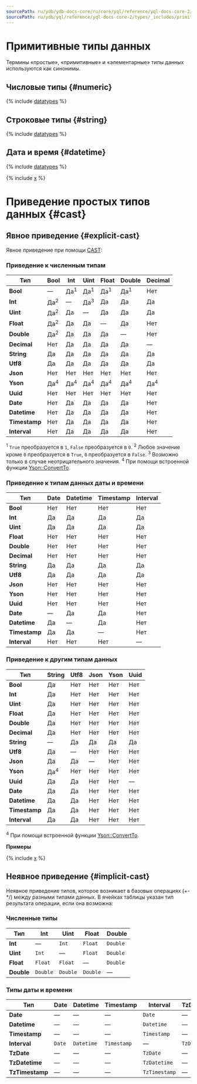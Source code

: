 ```yaml
---
sourcePath: ru/ydb/ydb-docs-core/ru/core/yql/reference/yql-docs-core-2/types/_includes/primitive.md
sourcePath: ru/ydb/yql/reference/yql-docs-core-2/types/_includes/primitive.md
---
```

# Примитивные типы данных

Термины «простые», «примитивные» и «элементарные» типы данных используются как синонимы.

## Числовые типы {#numeric}

{% include [datatypes](datatypes_primitive_number.md) %}

## Строковые типы {#string}

{% include [datatypes](datatypes_primitive_string.md) %}

## Дата и время {#datetime}

{% include [datatypes](datatypes_primitive_datetime.md) %}

{% include [x](tz_date_types.md) %}

# Приведение простых типов данных {#cast}

## Явное приведение {#explicit-cast}

Явное приведение при помощи [CAST](../../syntax/expressions.md#cast):

### Приведение к численным типам


Тип | Bool | Int | Uint | Float | Double | Decimal 
--- | --- | --- | --- | --- | --- | --- 
**Bool** | — | Да<sup>1</sup> | Да<sup>1</sup> | Да<sup>1</sup> | Да<sup>1</sup> | Нет | Да | Нет
**Int** | Да<sup>2</sup> | — | Да<sup>3</sup> | Да | Да | Да
**Uint** | Да<sup>2</sup> | Да | — | Да | Да | Да 
**Float** | Да<sup>2</sup> | Да | Да | — | Да | Нет
**Double** | Да<sup>2</sup> | Да | Да | Да | — | Нет
**Decimal** | Нет | Да | Да | Да | Да | — 
**String** | Да | Да | Да | Да | Да | Да 
**Utf8** | Да | Да | Да | Да | Да | Да
**Json** | Нет | Нет | Нет | Нет | Нет | Нет
**Yson** | Да<sup>4</sup> | Да<sup>4</sup> | Да<sup>4</sup> | Да<sup>4</sup> | Да<sup>4</sup> | Да<sup>4</sup>
**Uuid** | Нет | Нет | Нет | Нет | Нет | Нет
**Date** | Нет | Да | Да | Да | Да | Нет | Да
**Datetime** | Нет | Да | Да | Да | Да | Нет 
**Timestamp** | Нет | Да | Да | Да | Да | Нет
**Interval** | Нет | Да | Да | Да | Да | Нет

<sup>1</sup> `True` преобразуется в `1`, `False` преобразуется в `0`.
<sup>2</sup> Любое значение кроме `0` преобразуется в `True`, `0` преобразуется в `False`.
<sup>3</sup> Возможно только в случае неотрицательного значения.
<sup>4</sup> При помощи встроенной функции [Yson::ConvertTo](../../udf/list/yson.md#ysonconvertto).

### Приведение к типам данных даты и времени

Тип | Date | Datetime | Timestamp | Interval
--- | --- | --- | --- | --- 
**Bool** | Нет | Нет | Нет | Нет
**Int** | Да | Да | Да | Да
**Uint** | Да | Да | Да | Да
**Float** | Нет | Нет | Нет | Нет
**Double** | Нет | Нет | Нет | Нет
**Decimal** | Нет | Нет | Нет | Нет
**String** | Да | Да | Да | Да
**Utf8** | Да | Да | Да | Да
**Json** | Нет | Нет | Нет | Нет
**Yson** | Нет | Нет | Нет | Нет
**Uuid** | Нет | Нет | Нет | Нет
**Date** | — | Да | Да | Нет
**Datetime** | Да | — | Да | Нет
**Timestamp** | Да | Да | — | Нет
**Interval** | Нет | Нет | Нет | — | —

### Приведение к другим типам данных

Тип | String | Utf8 | Json | Yson | Uuid
--- | --- | --- | --- | --- | --- 
**Bool** | Да | Нет | Нет | Нет | Нет | 
**Int** | Да | Нет | Нет | Нет | Нет
**Uint** | Да | Нет | Нет | Нет | Нет
**Float** | Да | Нет | Нет | Нет | Нет
**Double** | Да | Нет | Нет | Нет | Нет
**Decimal** | Да | Нет | Нет | Нет | Нет 
**String** | — | Да | Да | Да | Да
**Utf8** | Да | — | Нет | Нет | Нет
**Json** | Да | Да | — | Нет | Нет
**Yson** | Да<sup>4</sup> | Нет | Нет | Нет | Нет
**Uuid** | Да | Да | Нет | Нет | —
**Date** | Да | Да | Нет | Нет | Нет
**Datetime** | Да | Да | Нет | Нет | Нет
**Timestamp** | Да | Да | Нет | Нет | Нет
**Interval** | Да | Да | Нет | Нет | Нет

<sup>4</sup> При помощи встроенной функции [Yson::ConvertTo](../../udf/list/yson.md#ysonconvertto).

**Примеры**

{% include [x](../../_includes/cast_examples.md) %}

## Неявное приведение {#implicit-cast}

Неявное приведение типов, которое возникает в базовых операциях (+-\*/) между разными типами данных. В ячейках таблицы указан тип результата операции, если она возможна:

### Численные типы

Тип | Int | Uint | Float | Double
--- | --- | --- | --- | --- 
**Int** | — | `Int` | `Float` | `Double` 
**Uint** | `Int` | — | `Float` | `Double`
**Float** | `Float` | `Float` | — | `Double`
**Double** | `Double` | `Double` | `Double` | — 

### Типы даты и времени

Тип | Date | Datetime | Timestamp | Interval | TzDate | TzDatetime | TzTimestamp
--- | --- | --- | --- | --- | --- | --- | ---
**Date** | — | — | — | `Date` | — | — | — 
**Datetime** | — | — | — | `Datetime` | — | — | — 
**Timestamp** | — | — | — | `Timestamp` | — | — | — 
**Interval** | `Date` | `Datetime` | `Timestamp` | — | `TzDate` | `TzDatetime` | `TzTimestamp`
**TzDate** | — | — | — | `TzDate` | — | — | — 
**TzDatetime** | — | — | — | `TzDatetime` | — | — | — 
**TzTimestamp**  | — | — | — | `TzTimestamp` | — | — | — 
